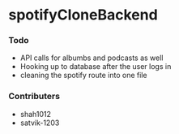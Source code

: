 # spotifyCloneBackend
### Todo ###
  - API calls for albumbs and podcasts as well
  - Hooking up to database after the user logs in
  - cleaning the spotify route into one file


### Contributers
  - shah1012
  - satvik-1203
